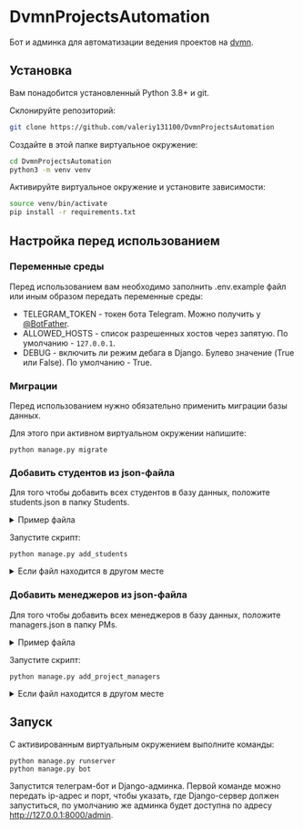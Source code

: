 # DvmnProjectsAutomation

Бот и админка для автоматизации ведения проектов на [dvmn](https://dvmn.org).

## Установка
Вам понадобится установленный Python 3.8+ и git.

Склонируйте репозиторий:
```bash
git clone https://github.com/valeriy131100/DvmnProjectsAutomation
```

Создайте в этой папке виртуальное окружение:
```bash
cd DvmnProjectsAutomation
python3 -m venv venv
```

Активируйте виртуальное окружение и установите зависимости:
```bash
source venv/bin/activate
pip install -r requirements.txt
```

## Настройка перед использованием

### Переменные среды

Перед использованием вам необходимо заполнить .env.example файл или иным образом передать переменные среды:
* TELEGRAM_TOKEN - токен бота Telegram. Можно получить у [@BotFather](https://t.me/BotFather).
* ALLOWED_HOSTS - список разрешенных хостов через запятую. По умолчанию - `127.0.0.1`.
* DEBUG - включить ли режим дебага в Django. Булево значение (True или False). По умолчанию - True.

### Миграции

Перед использованием нужно обязательно применить миграции базы данных.

Для этого при активном виртуальном окружении напишите:
```shell
python manage.py migrate
```

### Добавить студентов из json-файла

Для того чтобы добавить всех студентов в базу данных, положите students.json в папку Students.
<details>
<summary>Пример файла</summary>

```json
[
  {
    "name": "Валерий Ефремов",
    "level": "novice+",
    "telegram_id": 34534324,
    "discord_username": "example#1234",
    "is_far_east": "False"
  },
  {
    "name": "Илья Габдрахманов",
    "level": "novice",
    "telegram_id": 234234234,
    "discord_username": "example2#4321",
    "is_far_east": "False"
  },
  {
    "name": "Максим Кутовой",
    "level": "junior",
    "telegram_id": 123123123,
    "discord_username": "example2#4321",
    "is_far_east": "True"
  }
]
```

</details>

Запустите скрипт:
```shell
python manage.py add_students
```

<details>
<summary>Если файл находится в другом месте</summary>

Если json-файл лежит в другой папке, то передайте параметр `-p`
```shell
python manage.py add_students -p some_folder/managers.json
```
Если json-файл лежит в интернете, то передайте адрес в параметре `-u`
```shell
python manage.py add_students -u https://raw.githubusercontent.com/valeriy131100/DvmnProjectsAutomation/main/json_examples/students.json
```

</details>


### Добавить менеджеров из json-файла

Для того чтобы добавить всех менеджеров в базу данных, положите managers.json в папку PMs.
<details>
<summary>Пример файла</summary>

```json
[
  {
    "name": "Артем",
    "telegram_id": 12345678,
    "projects_time_begin": "20:00:00",
    "projects_time_end": "23:00:00"
  },
  {
    "name": "Екатерина",
    "telegram_id": 989898989,
    "projects_time_begin": "17:00:00",
    "projects_time_end": "20:00:00"
  },
  {
    "name": "Тим",
    "telegram_id": 124435653,
    "projects_time_begin": "18:00:00",
    "projects_time_end": "21:00:00"
  }
]
```

</details>

Запустите скрипт:
```shell
python manage.py add_project_managers
```

<details>
<summary>Если файл находится в другом месте</summary>

Если json-файл лежит в другой папке, то передайте параметр `-p`
```shell
python manage.py add_project_managers -p some_folder/managers.json
```
Если json-файл лежит в интернете, то передайте адрес в параметре `-u`
```shell
python manage.py add_project_managers -u https://raw.githubusercontent.com/valeriy131100/DvmnProjectsAutomation/main/json_examples/managers.json
```
Для получения адреса json-файла, расположенного на [github.com](https://github.com/), откройте json-файл в режиме просмотра в правом углу найдите кнопку 'Raw'

</details>

## Запуск

С активированным виртуальным окружением выполните команды:
```shell
python manage.py runserver
python manage.py bot
```

Запустится телеграм-бот и Django-админка. Первой команде можно передать ip-адрес и порт, чтобы указать, где Django-сервер должен запуститься, по умолчанию же админка будет доступна по адресу http://127.0.0.1:8000/admin.
